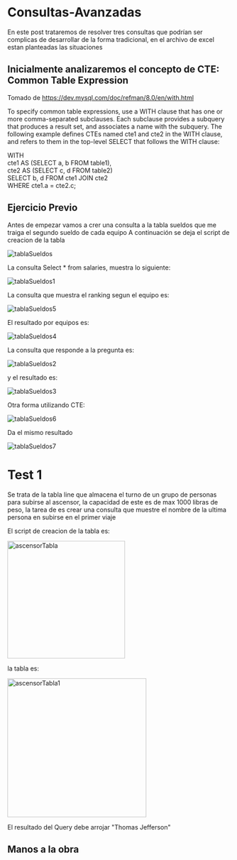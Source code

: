 # Consultas-Avanzadas

En este post trataremos de resolver tres consultas que podrían ser complicas de desarrollar de la forma tradicional, en el archivo de excel estan planteadas las situaciones

## Inicialmente analizaremos el concepto de CTE: Common Table Expression

Tomado de https://dev.mysql.com/doc/refman/8.0/en/with.html

To specify common table expressions, use a WITH clause that has one or more comma-separated subclauses. Each subclause provides a subquery that produces a result set, and associates a name with the subquery. The following example defines CTEs named cte1 and cte2 in the WITH clause, and refers to them in the top-level SELECT that follows the WITH clause:


WITH <br>
  cte1 AS (SELECT a, b FROM table1), <br>
  cte2 AS (SELECT c, d FROM table2) <br>
SELECT b, d FROM cte1 JOIN cte2 <br>
WHERE cte1.a = cte2.c; <br>

## Ejercicio Previo
Antes de empezar vamos a crer una consulta a la tabla sueldos que me traiga el segundo sueldo de cada equipo
A continuación se deja el script de creacion de la tabla

![tablaSueldos](https://user-images.githubusercontent.com/17502722/155868762-d757ed56-e877-450f-b576-8ed96fa6db81.png)

La consulta Select * from salaries, muestra lo siguiente:

![tablaSueldos1](https://user-images.githubusercontent.com/17502722/155868832-730f26fb-3ec7-4ba0-988c-2acb49163dcb.png)

La consulta que muestra el ranking segun el equipo es:

![tablaSueldos5](https://user-images.githubusercontent.com/17502722/155869169-e503e663-f191-4620-8d3f-320c565f4720.png)

El resultado por equipos es:

![tablaSueldos4](https://user-images.githubusercontent.com/17502722/155869146-a7ad646d-83bb-427a-af77-09d762226a08.png)


La consulta que responde a la pregunta es: 

![tablaSueldos2](https://user-images.githubusercontent.com/17502722/155869070-57d53543-a127-48d9-b0a2-501c68550536.png)

y el resultado es:

![tablaSueldos3](https://user-images.githubusercontent.com/17502722/155869090-42445b1f-257d-4f2c-b379-0ae337af8a2a.png)

Otra forma utilizando CTE:

![tablaSueldos6](https://user-images.githubusercontent.com/17502722/155869252-5bc30866-c9b7-4ef3-b540-0c64655b2721.png)

Da el mismo resultado

![tablaSueldos7](https://user-images.githubusercontent.com/17502722/155869284-14da0a6f-327f-4e42-b28f-dcc6cc5d84d6.png)

# Test 1

Se trata de la tabla line que almacena el turno de un grupo de personas para subirse al ascensor, la capacidad de este es de max 1000 libras de peso, la tarea de es crear una  consulta que muestre el nombre de la ultima persona en subirse en el primer viaje

El script de creacion de la tabla es:

<img width="265" alt="ascensorTabla" src="https://user-images.githubusercontent.com/17502722/155904473-95a14ab3-fff0-4a9a-863e-1a63c51b5ac4.png">

la tabla es:

<img width="313" alt="ascensorTabla1" src="https://user-images.githubusercontent.com/17502722/155904561-4014ed38-e23c-4acc-ac18-6bd7f5307ca6.png">

El resultado del Query debe arrojar "Thomas Jefferson"

## Manos a la obra


